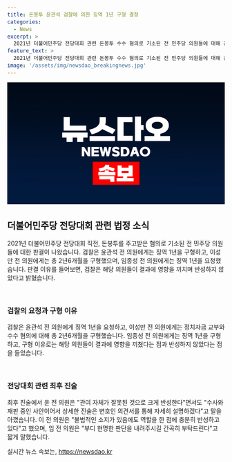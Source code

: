 ```yaml
---
title: 돈봉투 윤관석 검찰에 의한 징역 1년 구형 결정
categories:
  - News
excerpt: >
  2021년 더불어민주당 전당대회 관련 돈봉투 수수 혐의로 기소된 전 민주당 의원들에 대해 검찰이 징역형을 구형했으며, 선고는 다음달 30일로 예정되어 있다. 윤관석 전 의원에게는 징역 1년을 요청, 이성만 전 의원에게는 징역 1년6개월 및 1년을 구형했으며, 임종성 전 의원에게는 징역 1년을 요청했다. 검찰은 선거 결과에 영향을 미친 행위로 반성하지 않는다며 구형 이유를 밝혔고, 윤 전 의원과 이 전 의원은 모두 일부 혐의를 인정하며 반성을 했으나, 임 전 의원은 간곡히 현명한 판단을 요청했다.
feature_text: >
  2021년 더불어민주당 전당대회 관련 돈봉투 수수 혐의로 기소된 전 민주당 의원들에 대해 검찰이 징역형을 구형했으며, 선고는 다음달 30일로 예정되어 있다. 윤관석 전 의원에게는 징역 1년을 요청, 이성만 전 의원에게는 징역 1년6개월 및 1년을 구형했으며, 임종성 전 의원에게는 징역 1년을 요청했다. 검찰은 선거 결과에 영향을 미친 행위로 반성하지 않는다며 구형 이유를 밝혔고, 윤 전 의원과 이 전 의원은 모두 일부 혐의를 인정하며 반성을 했으나, 임 전 의원은 간곡히 현명한 판단을 요청했다.
image: '/assets/img/newsdao_breakingnews.jpg'
---
```


<p><img src="/assets/img/newsdao_breakingnews.jpg" alt="bookingtag 속보" /></p>

<h2 data-ke-size="size26">더불어민주당 전당대회 관련 법정 소식</h2>

<p data-ke-size="size16">2021년 더불어민주당 전당대회 직전, 돈봉투를 주고받은 혐의로 기소된 전 민주당 의원들에 대한 판결이 나왔습니다. 검찰은 윤관석 전 의원에게는 징역 1년을 구형하고, 이성만 전 의원에게는 총 2년6개월을 구형했으며, 임종성 전 의원에게는 징역 1년을 요청했습니다. 판결 이유를 들어보면, 검찰은 해당 의원들이 결과에 영향을 끼치며 반성하지 않았다고 밝혔습니다.</p>

<p><br></p>

<h3>검찰의 요청과 구형 이유</h3>

<p data-ke-size="size16">검찰은 윤관석 전 의원에게 징역 1년을 요청하고, 이성만 전 의원에게는 정치자금 교부와 수수 혐의에 대해 총 2년6개월을 구형했습니다. 임종성 전 의원에게는 징역 1년을 구형하고, 구형 이유로는 해당 의원들이 결과에 영향을 끼쳤다는 점과 반성하지 않았다는 점을 들었습니다.</p>

<p><br></p>

<h3>전당대회 관련 최후 진술</h3>

<p data-ke-size="size16">최후 진술에서 윤 전 의원은 "관여 자체가 잘못된 것으로 크게 반성한다"면서도 "수사와 재판 중인 사안이어서 상세한 진술은 변호인 의견서를 통해 자세히 설명하겠다"고 말을 아꼈습니다. 이 전 의원은 "불법적인 소지가 있음에도 역할을 한 점에 충분히 반성하고 있다"고 했으며, 임 전 의원은 "부디 현명한 판단을 내려주시길 간곡히 부탁드린다"고 짧게 말했습니다.</p>
실시간 뉴스 속보는, <a href="https://newsdao.kr" rel="dofollow">https://newsdao.kr</a>


